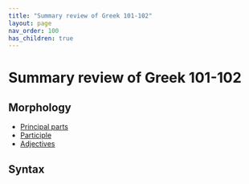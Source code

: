 ```yaml
---
title: "Summary review of Greek 101-102"
layout: page
nav_order: 100
has_children: true
---
```




# Summary review of Greek 101-102

## Morphology

- [Principal parts](./principalparts/)
- [Participle](./participles/)
- [Adjectives](./adjectives/)


## Syntax


